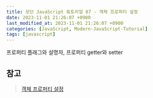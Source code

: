 ```yaml
---
title: 모던 JavaScript 튜토리얼 07 - 객체 프로퍼티 설정
date: 2023-11-01 21:26:07 +0900
last_modified_at: 2023-11-01 21:26:07 +0900
categories: [JavaScript, Modern-JavaScript-Tutorial]
tags: [javascript]
---
```


프로퍼티 플래그와 설명자, 프로퍼티 getter와 setter

##

## 참고

> [객체 프로퍼티 설정](https://ko.javascript.info/object-properties)
